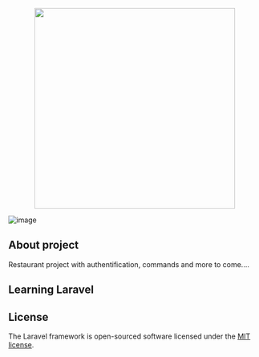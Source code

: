<p align="center"><a href="https://laravel.com" target="_blank"><img src="https://raw.githubusercontent.com/laravel/art/master/logo-lockup/5%20SVG/2%20CMYK/1%20Full%20Color/laravel-logolockup-cmyk-red.svg" width="400"></a></p>

 ![image](https://user-images.githubusercontent.com/27433619/161063407-f267da9c-91ba-4ecc-bb08-e6e37fd2f1b0.png)


## About project

 Restaurant project with authentification, commands and more to come....

 
## Learning Laravel
 

## License

The Laravel framework is open-sourced software licensed under the [MIT license](https://opensource.org/licenses/MIT).
